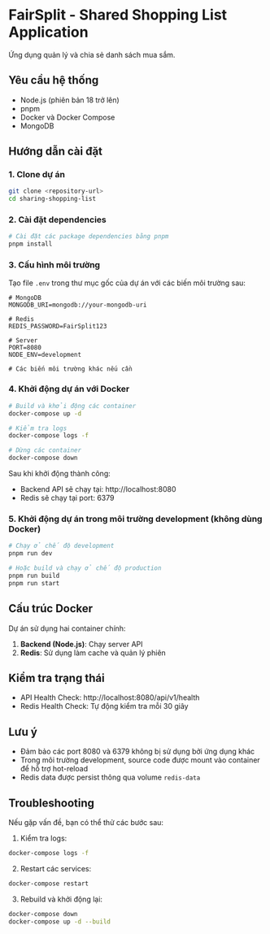 # FairSplit - Shared Shopping List Application

Ứng dụng quản lý và chia sẻ danh sách mua sắm.

## Yêu cầu hệ thống

- Node.js (phiên bản 18 trở lên)
- pnpm
- Docker và Docker Compose
- MongoDB

## Hướng dẫn cài đặt

### 1. Clone dự án

```bash
git clone <repository-url>
cd sharing-shopping-list
```

### 2. Cài đặt dependencies

```bash
# Cài đặt các package dependencies bằng pnpm
pnpm install
```

### 3. Cấu hình môi trường

Tạo file `.env` trong thư mục gốc của dự án với các biến môi trường sau:

```env
# MongoDB
MONGODB_URI=mongodb://your-mongodb-uri

# Redis
REDIS_PASSWORD=FairSplit123

# Server
PORT=8080
NODE_ENV=development

# Các biến môi trường khác nếu cần
```

### 4. Khởi động dự án với Docker

```bash
# Build và khởi động các container
docker-compose up -d

# Kiểm tra logs
docker-compose logs -f

# Dừng các container
docker-compose down
```

Sau khi khởi động thành công:
- Backend API sẽ chạy tại: http://localhost:8080
- Redis sẽ chạy tại port: 6379

### 5. Khởi động dự án trong môi trường development (không dùng Docker)

```bash
# Chạy ở chế độ development
pnpm run dev

# Hoặc build và chạy ở chế độ production
pnpm run build
pnpm run start
```

## Cấu trúc Docker

Dự án sử dụng hai container chính:
1. **Backend (Node.js)**: Chạy server API
2. **Redis**: Sử dụng làm cache và quản lý phiên

## Kiểm tra trạng thái

- API Health Check: http://localhost:8080/api/v1/health
- Redis Health Check: Tự động kiểm tra mỗi 30 giây

## Lưu ý

- Đảm bảo các port 8080 và 6379 không bị sử dụng bởi ứng dụng khác
- Trong môi trường development, source code được mount vào container để hỗ trợ hot-reload
- Redis data được persist thông qua volume `redis-data`

## Troubleshooting

Nếu gặp vấn đề, bạn có thể thử các bước sau:

1. Kiểm tra logs:
```bash
docker-compose logs -f
```

2. Restart các services:
```bash
docker-compose restart
```

3. Rebuild và khởi động lại:
```bash
docker-compose down
docker-compose up -d --build
``` 